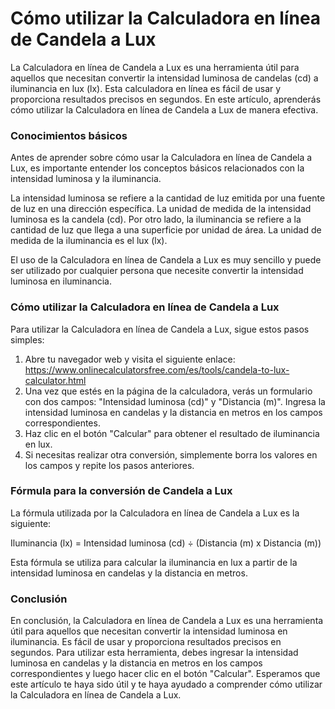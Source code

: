 Cómo utilizar la Calculadora en línea de Candela a Lux
======================================================

La Calculadora en línea de Candela a Lux es una herramienta útil para aquellos que necesitan convertir la intensidad luminosa de candelas (cd) a iluminancia en lux (lx). Esta calculadora en línea es fácil de usar y proporciona resultados precisos en segundos. En este artículo, aprenderás cómo utilizar la Calculadora en línea de Candela a Lux de manera efectiva.

### Conocimientos básicos

Antes de aprender sobre cómo usar la Calculadora en línea de Candela a Lux, es importante entender los conceptos básicos relacionados con la intensidad luminosa y la iluminancia.

La intensidad luminosa se refiere a la cantidad de luz emitida por una fuente de luz en una dirección específica. La unidad de medida de la intensidad luminosa es la candela (cd). Por otro lado, la iluminancia se refiere a la cantidad de luz que llega a una superficie por unidad de área. La unidad de medida de la iluminancia es el lux (lx).

El uso de la Calculadora en línea de Candela a Lux es muy sencillo y puede ser utilizado por cualquier persona que necesite convertir la intensidad luminosa en iluminancia.

### Cómo utilizar la Calculadora en línea de Candela a Lux

Para utilizar la Calculadora en línea de Candela a Lux, sigue estos pasos simples:

1. Abre tu navegador web y visita el siguiente enlace: <https://www.onlinecalculatorsfree.com/es/tools/candela-to-lux-calculator.html>
2. Una vez que estés en la página de la calculadora, verás un formulario con dos campos: "Intensidad luminosa (cd)" y "Distancia (m)". Ingresa la intensidad luminosa en candelas y la distancia en metros en los campos correspondientes.
3. Haz clic en el botón "Calcular" para obtener el resultado de iluminancia en lux.
4. Si necesitas realizar otra conversión, simplemente borra los valores en los campos y repite los pasos anteriores.

### Fórmula para la conversión de Candela a Lux

La fórmula utilizada por la Calculadora en línea de Candela a Lux es la siguiente:

Iluminancia (lx) = Intensidad luminosa (cd) ÷ (Distancia (m) x Distancia (m))

Esta fórmula se utiliza para calcular la iluminancia en lux a partir de la intensidad luminosa en candelas y la distancia en metros.

### Conclusión

En conclusión, la Calculadora en línea de Candela a Lux es una herramienta útil para aquellos que necesitan convertir la intensidad luminosa en iluminancia. Es fácil de usar y proporciona resultados precisos en segundos. Para utilizar esta herramienta, debes ingresar la intensidad luminosa en candelas y la distancia en metros en los campos correspondientes y luego hacer clic en el botón "Calcular". Esperamos que este artículo te haya sido útil y te haya ayudado a comprender cómo utilizar la Calculadora en línea de Candela a Lux.
